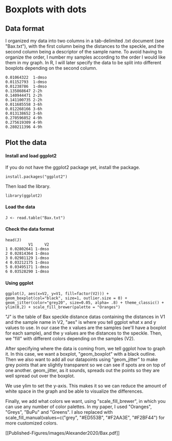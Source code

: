 # Boxplots with dots
## Data format
I organized my data into two columns in a tab-delimited .txt document (see "Bax.txt"), with the first column being the distances to the speckle, and the second column being a descriptor of the sample name. To avoid having to organize the order, I number my samples according to the order I would like them in my graph. In R, I will later specify the data to be split into different boxplots depending on the second column.
```
0.01064322	1-dmso
0.01152793	1-dmso
0.01238786	1-dmso
0.135868647	2-2h
0.140944471	2-2h
0.141100735	2-2h
0.011685558	3-6h
0.012268166	3-6h
0.013138652	3-6h
0.270596052	4-9h
0.275619309	4-9h
0.280211396	4-9h
```
## Plot the data
#### Install and load ggplot2
If you do not have the ggplot2 package yet, install the package.
```
install.packages("ggplot2")
```
Then load the library.
```
library(ggplot2)
```
#### Load the data
```
J <- read.table("Bax.txt")
```
#### Check the data format
```
head(J)
          V1     V2
1 0.02802641 1-dmso
2 0.02814364 1-dmso
3 0.02981129 1-dmso
4 0.03212175 1-dmso
5 0.03495171 1-dmso
6 0.03528290 1-dmso
```
#### Using ggplot
```
ggplot(J, aes(x=V2, y=V1, fill=factor(V2))) + geom_boxplot(col="black", size=1, outlier.size = 0) + geom_jitter(color="grey20", size=0.05, alpha= .8) + theme_classic() + ylim(0,2) + scale_fill_brewer(palette = "Oranges")
```
"J" is the table of Bax speckle distance datas containing the distances in V1 and the sample name in V2, "aes" is where you tell ggplot what x and y values to use. In our case the x values are the samples (we'll have a boxplot for each sample), and the y values are the distances to the speckle. Then, we "fill" with different colors depending on the samples (V2).
  
After specifying where the data is coming from, we tell ggplot how to graph it. In this case, we want a boxplot, "geom_boxplot" with a black outline. Then we also want to add all our datapoints using "geom_jitter" to make grey points that are slightly transparent so we can see if spots are on top of one another. geom_jitter, as it sounds, spreads out the points so they are well spread out over the boxplot. 
  
We use ylim to set the y-axis. This makes it so we can reduce the amount of white space in the graph and be able to visualize the differences.
  
Finally, we add what colors we want, using "scale_fill_brewer", in which you can use any number of color palettes. In my paper, I used "Oranges", "Greys", "BuPu" and "Greens". I also replaced with scale_fill_manual(values=c("grey", "#ED553B", "#F2AA3E", "#F2BF44") for more customized colors.

[[Published-Figures/images/Alexander2020/Bax.pdf]]

